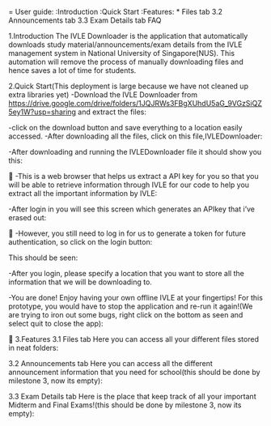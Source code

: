 = User guide:
  :Introduction
  :Quick Start
  :Features:
    * Files tab
3.2  Announcements tab
3.3  Exam Details tab
FAQ

1.Introduction
The IVLE Downloader is the application that automatically downloads study material/announcements/exam details from the IVLE management system in National University of Singapore(NUS). This automation will remove the process of manually downloading files and hence saves a lot of time for students.

2.Quick Start(This deployment is large because we have not cleaned up extra libraries yet)
-Download the IVLE Downloader from https://drive.google.com/drive/folders/1JQJRWs3FBgXUhdU5aG_9VGzSiQZ5ey1W?usp=sharing and extract the files:


-click on the download button and save everything to a location easily accessed.
-After downloading all the files, click on this file,IVLEDownloader:


-After downloading and running the IVLEDownloader file it should show you this:


-This is a web browser that helps us extract a API key for you so that you will be able to retrieve information through IVLE for our code to help you extract all the important information by IVLE:


-After login in you will see this screen which generates an APIkey that i’ve erased out:


-However, you still need to log in for us to generate a token for future authentication, so click on the login button:


This should be seen:


-After you login, please specify a location that you want to store all the information that we will be downloading to.




-You are done! Enjoy having your own offline IVLE at your fingertips! For this prototype, you would have to stop the application and re-run it again!(We are trying to iron out some bugs, right click on the bottom as seen and select quit to close the app):


3.Features
3.1  Files tab
Here you can access all your different files stored in neat folders:

3.2  Announcements tab
Here you can access all the different announcement information that you need for school(this should be done by milestone 3, now its empty):



3.3  Exam Details tab
Here is the place that keep track of all your important Midterm and Final Exams!(this should be done by milestone 3, now its empty):


